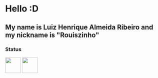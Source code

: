 # Hello :D
## My name is Luiz Henrique Almeida Ribeiro and my nickname is "Rouiszinho"
### Status
<img src="https://upload.wikimedia.org/wikipedia/commons/6/61/HTML5_logo_and_wordmark.svg" width="50px" height="50"> <img src="https://upload.wikimedia.org/wikipedia/commons/d/d5/CSS3_logo_and_wordmark.svg" width="50px" height="50">
<!--
**Rouiszinho/Rouiszinho** is a ✨ _special_ ✨ repository because its `README.md` (this file) appears on your GitHub profile.

Here are some ideas to get you started:

- 🔭 I’m currently working on ...
- 🌱 I’m currently learning ...
- 👯 I’m looking to collaborate on ...
- 🤔 I’m looking for help with ...
- 💬 Ask me about ...
- 📫 How to reach me: ...
- 😄 Pronouns: ...
- ⚡ Fun fact: ...
-->
